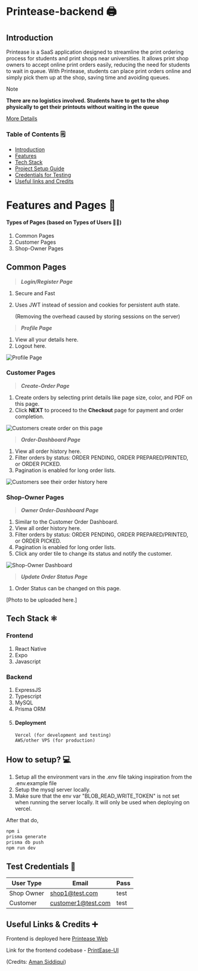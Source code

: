 # Printease-backend 🖨️

## Introduction

Printease is a SaaS application designed to streamline the print ordering process for students and print shops near universities. It allows print shop owners to accept online print orders easily, reducing the need for students to wait in queue. With Printease, students can place print orders online and simply pick them up at the shop, saving time and avoiding queues.

> [!NOTE]
> **There are no logistics involved. Students have to get to the shop physically to get their printouts without waiting in the queue**

[More Details](https://printease-official.onrender.com/)


### Table of Contents 🗒️
- [Introduction](https://github.com/metaladmiral/printease-backend#introduction)
- [Features](https://github.com/metaladmiral/printease-backend#features-and-pages)
- [Tech Stack](https://github.com/metaladmiral/printease-backend#tech-stack)
- [Project Setup Guide](https://github.com/metaladmiral/printease-backend#how-to-setup)
- [Credentials for Testing](https://github.com/metaladmiral/printease-backend#test-credentials)
- [Useful links and Credits](https://github.com/metaladmiral/printease-backend#useful-links-&-credits)

# Features and Pages 🌟

#### Types of Pages (based on Types of Users 👨‍🦲)
1. Common Pages
2. Customer Pages
3. Shop-Owner Pages

## Common Pages

> ***Login/Register Page***
1. Secure and Fast
2. Uses JWT instead of session and cookies for persistent auth state.

    (Removing the overhead caused by storing sessions on the server)

> ***Profile Page***
1. View all your details here.
2. Logout here.

![Profile Page](https://github.com/metaladmiral/printease-backend/assets/107746968/e6b1514b-d77e-47a7-a129-c56c68e8a4f4)


### Customer Pages

> ***Create-Order Page***
1. Create orders by selecting print details like page size, color, and PDF on this page.
2. Click **NEXT** to proceed to the **Checkout** page for payment and order completion.

![Customers create order on this page](https://github.com/metaladmiral/printease-backend/assets/107746968/bd72fd5b-2507-4b68-b813-09a00ec8f2bb)

> ***Order-Dashboard Page***
1. View all order history here.
2. Filter orders by status: ORDER PENDING, ORDER PREPARED/PRINTED, or ORDER PICKED.
3. Pagination is enabled for long order lists.

![Customers see their order history here](https://github.com/metaladmiral/printease-backend/assets/107746968/e04220c8-63f2-4b87-b8e4-30944fc70fad)

### Shop-Owner Pages

> ***Owner Order-Dashboard Page***
1. Similar to the Customer Order Dashboard.
2. View all order history here.
3. Filter orders by status: ORDER PENDING, ORDER PREPARED/PRINTED, or ORDER PICKED.
4. Pagination is enabled for long order lists.
5. Click any order tile to change its status and notify the customer.

![Shop-Owner Dashboard](https://github.com/metaladmiral/printease-backend/assets/107746968/ca8f3fa7-4d05-4b08-a806-b981465c571c)

> ***Update Order Status Page***

1. Order Status can be changed on this page.

[Photo to be uploaded here.]

## Tech Stack ⚛️

### Frontend
1. React Native
2. Expo
3. Javascript

### Backend
1. ExpressJS
2. Typescript
3. MySQL
4. Prisma ORM
5. #### Deployment
       Vercel (for development and testing)
       AWS/other VPS (for production)

## How to setup? 💻

1. Setup all the environment vars in the .env file taking inspiration from the .env.example file
2. Setup the mysql server locally.
3. Make sure that the env var "BLOB_READ_WRITE_TOKEN" is not set when running the server locally. It will only be used when deploying on vercel.

After that do,
```bash
npm i
prisma generate
prisma db push
npm run dev
```

## Test Credentials 🔑

| User Type | Email | Pass 
| --- | --- | --- |
| Shop Owner | shop1@test.com | test
| Customer | customer1@test.com | test

## Useful Links & Credits ➕

Frontend is deployed here [Printease Web](https://print-ease.netlify.app)

Link for the frontend codebase - [PrintEase-UI](https://github.com/Aman-Sidd/PrintEase)

(Credits: [Aman Siddiqui](https://github.com/Aman-Sidd))
